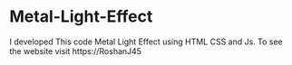 # Metal-Light-Effect
I developed This code Metal Light Effect using HTML CSS and Js. To see the website visit https://RoshanJ45
